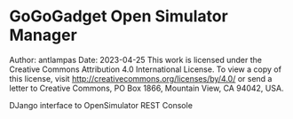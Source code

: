 #  GoGoGadget Open Simulator Manager

Author: antlampas
Date: 2023-04-25
This work is licensed under the Creative Commons Attribution 4.0 International License. To view a copy of this license, visit http://creativecommons.org/licenses/by/4.0/ or send a letter to Creative Commons, PO Box 1866, Mountain View, CA 94042, USA.

DJango interface to OpenSimulator REST Console